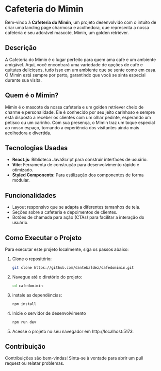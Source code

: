 # Cafeteria do Mimin

Bem-vindo à **Cafeteria do Mimin**, um projeto desenvolvido com o intuito de criar uma landing page charmosa e acolhedora, que representa a nossa cafeteria e seu adorável mascote, Mimin, um golden retriever.

## Descrição

A Cafeteria do Mimin é o lugar perfeito para quem ama café e um ambiente amigável. Aqui, você encontrará uma variedade de opções de café e quitutes deliciosos, tudo isso em um ambiente que se sente como em casa. O Mimin está sempre por perto, garantindo que você se sinta especial durante sua visita.

## Quem é o Mimin?

Mimin é o mascote da nossa cafeteria e um golden retriever cheio de charme e personalidade. Ele é conhecido por seu jeito carinhoso e sempre está disposto a receber os clientes com um olhar pedinte, esperando um petisco ou um carinho. Com sua presença, o Mimin traz um toque especial ao nosso espaço, tornando a experiência dos visitantes ainda mais acolhedora e divertida.

## Tecnologias Usadas

- **React.js**: Biblioteca JavaScript para construir interfaces de usuário.
- **Vite**: Ferramenta de construção para desenvolvimento rápido e otimizado.
- **Styled Components**: Para estilização dos componentes de forma modular.

## Funcionalidades

- Layout responsivo que se adapta a diferentes tamanhos de tela.
- Seções sobre a cafeteria e depoimentos de clientes.
- Botões de chamada para ação (CTAs) para facilitar a interação do usuário.

## Como Executar o Projeto

Para executar este projeto localmente, siga os passos abaixo:

1. Clone o repositório:
   ```bash
   git clone https://github.com/dantebaldez/cafedomimin.git
2. Navegue até o diretório do projeto: 
	```bash
	cd cafedomimin
3. instale as dependências:
	```bash
	npm install
4. Inicie o servidor de desenvolvimento
	```bash
	npm run dev
5. Acesse o projeto no seu navegador em http://localhost:5173.

## Contribuição
Contribuições são bem-vindas! Sinta-se à vontade para abrir um pull request ou relatar problemas.

